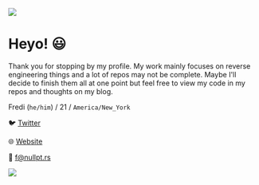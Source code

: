 ![](https://i.imgur.com/4M7IWwP.gif)
# Heyo! 😃
Thank you for stopping by my profile. My work mainly focuses on
reverse engineering things and a lot of repos may not be complete.
Maybe I'll decide to finish them all at one point but feel free to
view my code in my repos and thoughts on my blog.

Fredi (`he/him`) / 21 / `America/New_York`

🐦 [Twitter](https://www.twitter.com/blastbots/)

🌐 [Website](https://nullpt.rs/)

📧 f@nullpt.rs

![](https://i.imgur.com/4M7IWwP.gif)
